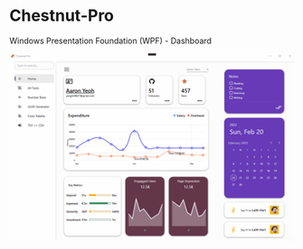 # Chestnut-Pro
Windows Presentation Foundation (WPF) - Dashboard

![Overview](https://raw.githubusercontent.com/LyricYang/Chestnut-Pro/main/overview.gif)
